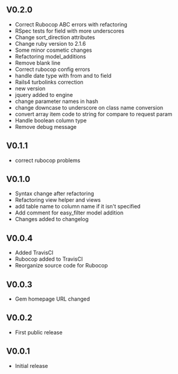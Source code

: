 ## V0.2.0
* Correct Rubocop ABC errors with refactoring
* RSpec tests for field with more underscores
* Change sort_direction attributes
* Change ruby version to 2.1.6
* Some minor cosmetic changes
* Refactoring model_additions
* Remove blank line
* Correct rubocop config errors
* handle date type with from and to field
* Rails4 turbolinks correction
* new version
* jquery added to engine
* change parameter names in hash
* change downcase to underscore on class name conversion
* convert array item code to string for compare to request param
* Handle boolean column type
* Remove debug message

## V0.1.1
* correct rubocop problems

## V0.1.0
* Syntax change after refactoring
* Refactoring view helper and views
* add table name to column name if it isn't specified
* Add comment for easy_filter model addition
* Changes added to changelog

## V0.0.4

* Added TravisCI
* Rubocop added to TravisCI
* Reorganize source code for Rubocop

## V0.0.3

* Gem homepage URL changed

## V0.0.2

* First public release

## V0.0.1

* Initial release
